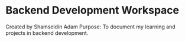 # Backend Development Workspace
Created by Shamseldin Adam
Purpose: To document my learning and projects in backend development.
